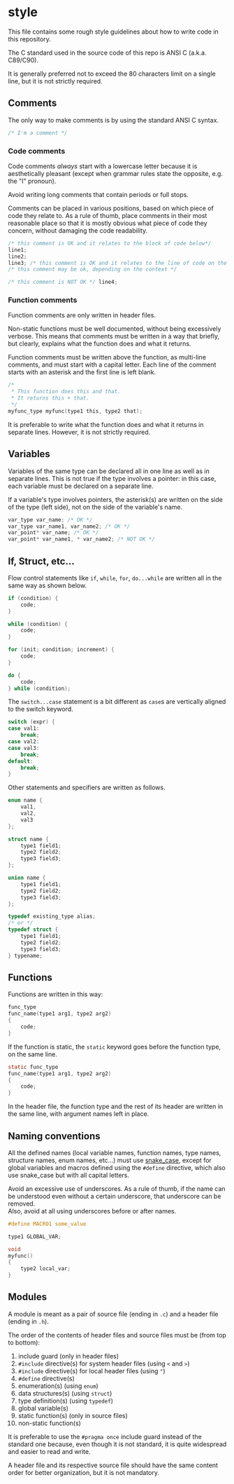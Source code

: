 # style

This file contains some rough style guidelines about how to write code in this
repository.

The C standard used in the source code of this repo is ANSI C (a.k.a. C89/C90).

It is generally preferred not to exceed the 80 characters limit on a single
line, but it is not strictly required.

## Comments

The only way to make comments is by using the standard ANSI C syntax.

```C
/* I'm a comment */
```

### Code comments

Code comments *always* start with a lowercase letter because it is aesthetically
pleasant (except when grammar rules state the opposite, e.g. the "I" pronoun).

Avoid writing long comments that contain periods or full stops.

Comments can be placed in various positions, based on which piece of code they
relate to. As a rule of thumb, place comments in their most reasonable place so
that it is mostly obvious what piece of code they concern, without damaging the
code readability.

```C
/* this comment is OK and it relates to the block of code below*/
line1;
line2;
line3; /* this comment is OK and it relates to the line of code on the left */
/* this comment may be ok, depending on the context */

/* this comment is NOT OK */ line4;
```

### Function comments

Function comments are only written in header files.

Non-static functions must be well documented, without being excessively verbose.
This means that comments must be written in a way that briefly, but clearly,
explains what the function does and what it returns.

Function comments must be written above the function, as multi-line comments,
and must start with a capital letter. Each line of the comment starts with an
asterisk and the first line is left blank.

```C
/*
 * This function does this and that.
 * It returns this + that.
 */
myfunc_type myfunc(type1 this, type2 that);
```

It is preferable to write what the function does and what it returns in separate
lines. However, it is not strictly required.

## Variables

Variables of the same type can be declared all in one line as well as in
separate lines. This is not true if the type involves a pointer: in this case,
each variable must be declared on a separate line.

If a variable's type involves pointers, the asterisk(s) are written on the side
of the type (left side), not on the side of the variable's name.

```C
var_type var_name; /* OK */
var_type var_name1, var_name2; /* OK */
var_point* var_name; /* OK */
var_point* var_name1, * var_name2; /* NOT OK */
```

## If, Struct, etc...

Flow control statements like `if`, `while`, `for`, `do...while` are written all
in the same way as shown below.

```C
if (condition) {
	code;
}
```

```C
while (condition) {
	code;
}
```

```C
for (init; condition; increment) {
	code;
}
```

```C
do {
	code;
} while (condition);
```

The `switch...case` statement is a bit different as `case`s are vertically
aligned to the switch keyword.

```C
switch (expr) {
case val1:
	break;
case val2:
case val3:
	break;
default:
	break;
}
```

Other statements and specifiers are written as follows.

```C
enum name {
	val1,
	val2,
	val3
};
```

```C
struct name {
	type1 field1;
	type2 field2;
	type3 field3;
};
```

```C
union name {
	type1 field1;
	type2 field2;
	type3 field3;
};
```

```C
typedef existing_type alias;
/* or */
typedef struct {
	type1 field1;
	type2 field2;
	type3 field3;
} typename;
```

## Functions

Functions are written in this way:

```C
func_type
func_name(type1 arg1, type2 arg2)
{
	code;
}
```

If the function is static, the `static` keyword goes before the function type,
on the same line.

```C
static func_type
func_name(type1 arg1, type2 arg2)
{
	code;
}
```

In the header file, the function type and the rest of its header are written in
the same line, with argument names left in place.

## Naming conventions

All the defined names (local variable names, function names, type names,
structure names, enum names, etc...) must use
[snake_case](https://en.wikipedia.org/wiki/Snake_case), except for global
variables and macros defined using the `#define` directive, which also use
snake_case but with all capital letters.

Avoid an excessive use of underscores. As a rule of thumb, if the name can be
understood even without a certain underscore, that underscore can be removed.  
Also, avoid at all using underscores before or after names.

```C
#define MACRO1 some_value

type1 GLOBAL_VAR;

void
myfunc()
{
	type2 local_var;
}
```

## Modules

A module is meant as a pair of source file (ending in `.c`) and a header file
(ending in `.h`).

The order of the contents of header files and source files must be (from top to
bottom):

 1. include guard (only in header files)
 2. `#include` directive(s) for system header files (using `<` and `>`)
 3. `#include` directive(s) for local header files (using `"`)
 4. `#define` directive(s)
 5. enumeration(s) (using `enum`)
 6. data structures(s) (using `struct`)
 7. type definition(s) (using `typedef`)
 8. global variable(s)
 9. static function(s) (only in source files)
 10. non-static function(s)

It is preferable to use the `#pragma once` include guard instead of the standard
one because, even though it is not standard, it is quite widespread and easier
to read and write.

A header file and its respective source file should have the same content order
for better organization, but it is not mandatory.